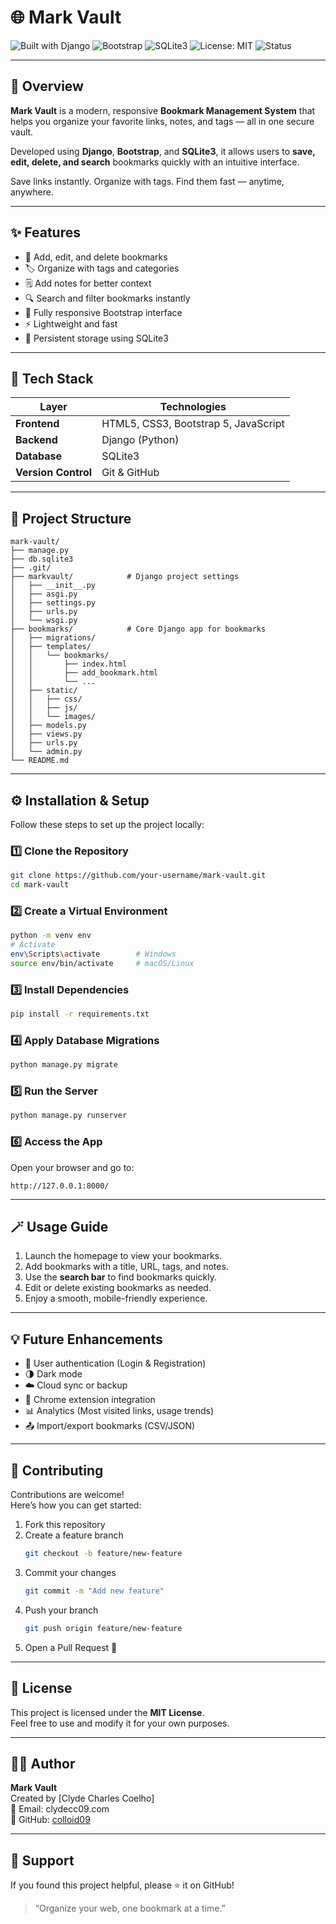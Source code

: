 # 🌐 Mark Vault

![Built with Django](https://img.shields.io/badge/Built%20with-Django-092E20?style=for-the-badge&logo=django&logoColor=white)
![Bootstrap](https://img.shields.io/badge/Frontend-Bootstrap%205-7952B3?style=for-the-badge&logo=bootstrap&logoColor=white)
![SQLite3](https://img.shields.io/badge/Database-SQLite3-003B57?style=for-the-badge&logo=sqlite&logoColor=white)
![License: MIT](https://img.shields.io/badge/License-MIT-green?style=for-the-badge)
![Status](https://img.shields.io/badge/Status-Active-brightgreen?style=for-the-badge)

---

## 🔖 Overview

**Mark Vault** is a modern, responsive **Bookmark Management System** that helps you organize your favorite links, notes, and tags — all in one secure vault.

Developed using **Django**, **Bootstrap**, and **SQLite3**, it allows users to **save, edit, delete, and search** bookmarks quickly with an intuitive interface.

Save links instantly. Organize with tags. Find them fast — anytime, anywhere.

---

## ✨ Features

- 🔗 Add, edit, and delete bookmarks  
- 🏷️ Organize with tags and categories  
- 🗒️ Add notes for better context  
- 🔍 Search and filter bookmarks instantly  
- 📱 Fully responsive Bootstrap interface  
- ⚡ Lightweight and fast  
- 💾 Persistent storage using SQLite3  

---

## 🧰 Tech Stack

| Layer | Technologies |
|--------|---------------|
| **Frontend** | HTML5, CSS3, Bootstrap 5, JavaScript |
| **Backend** | Django (Python) |
| **Database** | SQLite3 |
| **Version Control** | Git & GitHub |

---

## 📂 Project Structure

```
mark-vault/
├── manage.py
├── db.sqlite3
├── .git/
├── markvault/            # Django project settings
│   ├── __init__.py
│   ├── asgi.py
│   ├── settings.py
│   ├── urls.py
│   └── wsgi.py
├── bookmarks/            # Core Django app for bookmarks
│   ├── migrations/
│   ├── templates/
│   │   └── bookmarks/
│   │       ├── index.html
│   │       ├── add_bookmark.html
│   │       └── ...
│   ├── static/
│   │   ├── css/
│   │   ├── js/
│   │   └── images/
│   ├── models.py
│   ├── views.py
│   ├── urls.py
│   └── admin.py
└── README.md
```

---

## ⚙️ Installation & Setup

Follow these steps to set up the project locally:

### 1️⃣ Clone the Repository
```bash
git clone https://github.com/your-username/mark-vault.git
cd mark-vault
```

### 2️⃣ Create a Virtual Environment
```bash
python -m venv env
# Activate
env\Scripts\activate        # Windows
source env/bin/activate     # macOS/Linux
```

### 3️⃣ Install Dependencies
```bash
pip install -r requirements.txt
```

### 4️⃣ Apply Database Migrations
```bash
python manage.py migrate
```

### 5️⃣ Run the Server
```bash
python manage.py runserver
```

### 6️⃣ Access the App
Open your browser and go to:
```
http://127.0.0.1:8000/
```

---

## 🪄 Usage Guide

1. Launch the homepage to view your bookmarks.  
2. Add bookmarks with a title, URL, tags, and notes.  
3. Use the **search bar** to find bookmarks quickly.  
4. Edit or delete existing bookmarks as needed.  
5. Enjoy a smooth, mobile-friendly experience.

---

## 💡 Future Enhancements

- 🔐 User authentication (Login & Registration)
- 🌗 Dark mode
- ☁️ Cloud sync or backup
- 🧩 Chrome extension integration
- 📊 Analytics (Most visited links, usage trends)
- 📤 Import/export bookmarks (CSV/JSON)

---

## 🤝 Contributing

Contributions are welcome!  
Here’s how you can get started:

1. Fork this repository  
2. Create a feature branch  
   ```bash
   git checkout -b feature/new-feature
   ```
3. Commit your changes  
   ```bash
   git commit -m "Add new feature"
   ```
4. Push your branch  
   ```bash
   git push origin feature/new-feature
   ```
5. Open a Pull Request 🚀

---

## 🧾 License

This project is licensed under the **MIT License**.  
Feel free to use and modify it for your own purposes.

---

## 👨‍💻 Author

**Mark Vault**  
Created by [Clyde Charles Coelho]  
📧 Email: clydecc09.com  
🔗 GitHub: [colloid09](https://github.com/colloid09)

---

## 🌟 Support

If you found this project helpful, please ⭐ it on GitHub!  
> “Organize your web, one bookmark at a time.”
